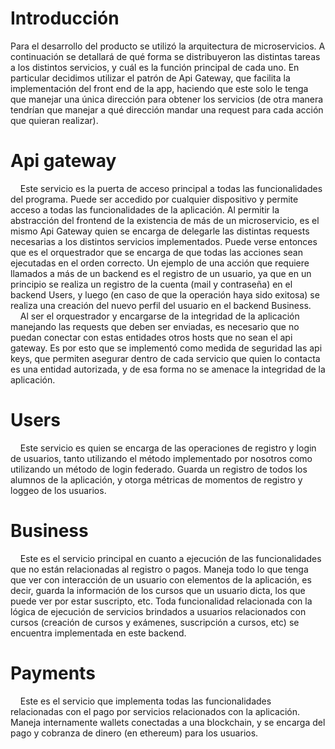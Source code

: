 # Introducción
Para el desarrollo del producto se utilizó la arquitectura de microservicios. A continuación se detallará de qué forma se distribuyeron las distintas tareas a los distintos servicios, y cuál es la función principal de cada uno. En particular decidimos utilizar el patrón de Api Gateway, que facilita la implementación del front end de la app, haciendo que este solo le tenga que manejar una única dirección para obtener los servicios (de otra manera tendrían que manejar a qué dirección mandar una request para cada acción que quieran realizar).

# Api gateway
&nbsp;&nbsp;&nbsp;&nbsp;Este servicio es la puerta de acceso principal a todas las funcionalidades del programa. Puede ser accedido por cualquier dispositivo y permite acceso a todas las funcionalidades de la aplicación. Al permitir la abstracción del frontend de la existencia de más de un microservicio, es el mismo Api Gateway quien se encarga de delegarle las distintas requests necesarias a los distintos servicios implementados. Puede verse entonces que es el orquestrador que se encarga de que todas las acciones sean ejecutadas en el orden correcto. Un ejemplo de una acción que requiere llamados a más de un backend es el registro de un usuario, ya que en un principio se realiza un registro de la cuenta (mail y contraseña) en el backend Users, y luego (en caso de que la operación haya sido exitosa) se realiza una creación del nuevo perfil del usuario en el backend Business.  
&nbsp;&nbsp;&nbsp;&nbsp;Al ser el orquestrador y encargarse de la integridad de la aplicación manejando las requests que deben ser enviadas, es necesario que no puedan conectar con estas entidades otros hosts que no sean el api gateway. Es por esto que se implementó como medida de seguridad las api keys, que permiten asegurar dentro de cada servicio que quien lo contacta es una entidad autorizada, y de esa forma no se amenace la integridad de la aplicación.

# Users
&nbsp;&nbsp;&nbsp;&nbsp;Este servicio es quien se encarga de las operaciones de registro y login de usuarios, tanto utilizando el método implementado por nosotros como utilizando un método de login federado. Guarda un registro de todos los alumnos de la aplicación, y otorga métricas de momentos de registro y loggeo de los usuarios.


# Business
&nbsp;&nbsp;&nbsp;&nbsp;Este es el servicio principal en cuanto a ejecución de las funcionalidades que no están relacionadas al registro o pagos. Maneja todo lo que tenga que ver con interacción de un usuario con elementos de la aplicación, es decir, guarda la información de los cursos que un usuario dicta, los que puede ver por estar suscripto, etc. Toda funcionalidad relacionada con la lógica de ejecución de servicios brindados a usuarios relacionados con cursos (creación de cursos y exámenes, suscripción a cursos, etc) se encuentra implementada en este backend. 


# Payments
&nbsp;&nbsp;&nbsp;&nbsp;Este es el servicio que implementa todas las funcionalidades relacionadas con el pago por servicios relacionados con la aplicación. Maneja internamente wallets conectadas a una blockchain, y se encarga del pago y cobranza de dinero (en ethereum) para los usuarios.

